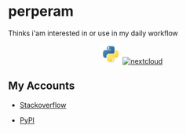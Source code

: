 # perperam

Thinks i'am interested in or use in my daily workflow

<p align="center">
    <a href="https://www.python.org" target="_blank"><img src="https://raw.githubusercontent.com/devicons/devicon/master/icons/python/python-original.svg" alt="python" width="40" height="40" /></a>
    <a href="https://www.nextcloud.org" target="_blank"><img src="https://upload.wikimedia.org/wikipedia/commons/6/60/Nextcloud_Logo.svg" alt="nextcloud" width="40" height="40" /></a>
</p>

## My Accounts
- [Stackoverflow](https://stackoverflow.com/users/11388010/perperam)

- [PyPI](https://pypi.org/user/perperam/)
